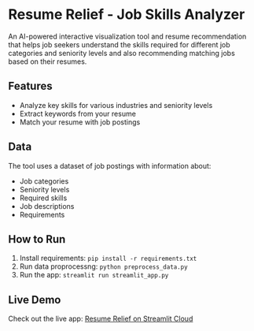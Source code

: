 # Resume Relief - Job Skills Analyzer

An AI-powered interactive visualization tool and resume recommendation that helps job seekers understand the skills required for different job categories and seniority levels and also recommending matching jobs based on their resumes.

## Features
- Analyze key skills for various industries and seniority levels
- Extract keywords from your resume
- Match your resume with job postings

## Data
The tool uses a dataset of job postings with information about:
- Job categories
- Seniority levels
- Required skills
- Job descriptions
- Requirements

## How to Run
1. Install requirements: `pip install -r requirements.txt`
2. Run data proprocessng: `python preprocess_data.py`
2. Run the app: `streamlit run streamlit_app.py`

## Live Demo
Check out the live app: [Resume Relief on Streamlit Cloud](https://resume-relief.streamlit.app/)